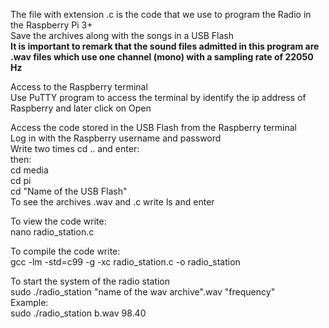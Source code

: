 The file with extension .c is the code that we use to program the Radio in the Raspberry Pi 3+\
Save the archives along with the songs in a USB Flash\
**It is important to remark that the sound files admitted in this program are .wav files which use one channel (mono) with a sampling rate of 22050 Hz**

Access to the Raspberry terminal\
Use PuTTY program to access the terminal by identify the ip address of Raspberry and later click on Open

Access the code stored in the USB Flash from the Raspberry terminal\
Log in with the Raspberry username and password\
Write two times cd .. and enter:\
then:\
cd media\
cd pi\
cd "Name of the USB Flash"\
To see the archives .wav and .c write ls and enter

To view the code write:\
nano radio_station.c

To compile the code write:\
gcc -lm -std=c99 -g -xc radio_station.c -o radio_station

To start the system of the radio station\
sudo ./radio_station "name of the wav archive".wav "frequency"\
Example:\
sudo ./radio_station b.wav 98.40
